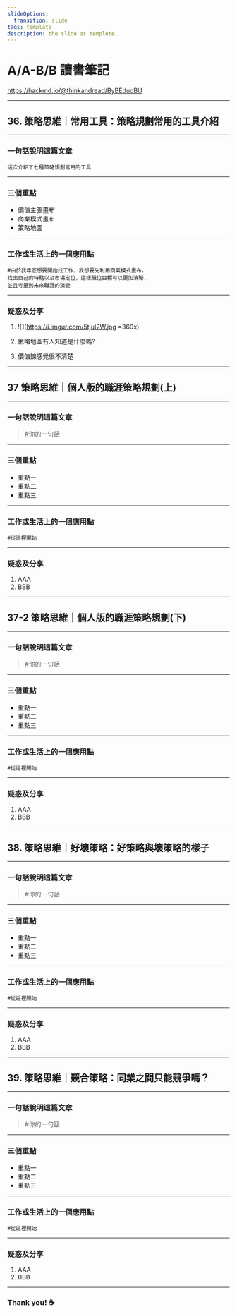 ```yaml
---
slideOptions:
  transition: slide
tags: template
description: the slide as templete.
---
```


<!-- .slide: data-background="#33383E" -->
# A/A-B/B 讀書筆記
  
<!-- Put the link to this slide here so people can follow -->
https://hackmd.io/@thinkandread/ByBEduoBU

---

<!-- .slide: data-background="#C0C0C0" -->
## 36. 策略思維｜常用工具：策略規劃常用的工具介紹

---

<!-- .slide: data-background="#C0C0C0" -->
### 一句話說明這篇文章
    這次介紹了七種策略規劃常用的工具

---

<!-- .slide: data-background="#C0C0C0" -->
### 三個重點

- 價值主張畫布
- 商業模式畫布
- 策略地圖


---

<!-- .slide: data-background="#C0C0C0" -->
### 工作或生活上的一個應用點
    #由於我年底想要開始找工作，我想要先利用商業模式畫布，
    找出自己的特點以及市場定位，這樣職位目標可以更加清晰，
    並且考量到未來職涯的演變


---

<!-- .slide: data-background="#C0C0C0" -->
### 疑惑及分享

1. ![](https://i.imgur.com/5tjuI2W.jpg =360x)

2. 策略地圖有人知道是什麼嗎?
3. 價值鍊感覺很不清楚


---

<!-- .slide: data-background="#C0C0C0" -->
## 37 策略思維｜個人版的職涯策略規劃(上)

---

<!-- .slide: data-background="#C0C0C0" -->
### 一句話說明這篇文章

> #你的一句話

---

<!-- .slide: data-background="#C0C0C0" -->
### 三個重點

- 重點一
- 重點二
- 重點三


---

<!-- .slide: data-background="#C0C0C0" -->
### 工作或生活上的一個應用點
    #從這裡開始


---

<!-- .slide: data-background="#C0C0C0" -->
### 疑惑及分享

1. AAA
2. BBB


---

<!-- .slide: data-background="#C0C0C0" -->
## 37-2 策略思維｜個人版的職涯策略規劃(下)

---

<!-- .slide: data-background="#C0C0C0" -->
### 一句話說明這篇文章

> #你的一句話

---

<!-- .slide: data-background="#C0C0C0" -->
### 三個重點

- 重點一
- 重點二
- 重點三


---

<!-- .slide: data-background="#C0C0C0" -->
### 工作或生活上的一個應用點
    #從這裡開始


---

<!-- .slide: data-background="#C0C0C0" -->
### 疑惑及分享

1. AAA
2. BBB


---

<!-- .slide: data-background="#C0C0C0" -->
## 38. 策略思維｜好壞策略：好策略與壞策略的樣子

---

<!-- .slide: data-background="#C0C0C0" -->
### 一句話說明這篇文章

> #你的一句話

---

<!-- .slide: data-background="#C0C0C0" -->
### 三個重點

- 重點一
- 重點二
- 重點三


---

<!-- .slide: data-background="#C0C0C0" -->
### 工作或生活上的一個應用點
    #從這裡開始


---

<!-- .slide: data-background="#C0C0C0" -->
### 疑惑及分享

1. AAA
2. BBB


---

<!-- .slide: data-background="#C0C0C0" -->
## 39. 策略思維｜競合策略：同業之間只能競爭嗎？

---

<!-- .slide: data-background="#C0C0C0" -->
### 一句話說明這篇文章

> #你的一句話

---

<!-- .slide: data-background="#C0C0C0" -->
### 三個重點

- 重點一
- 重點二
- 重點三


---

<!-- .slide: data-background="#C0C0C0" -->
### 工作或生活上的一個應用點
    #從這裡開始


---

<!-- .slide: data-background="#C0C0C0" -->
### 疑惑及分享

1. AAA
2. BBB


---

<!-- .slide: data-background="#33383E" -->
### Thank you! :coffee: 

